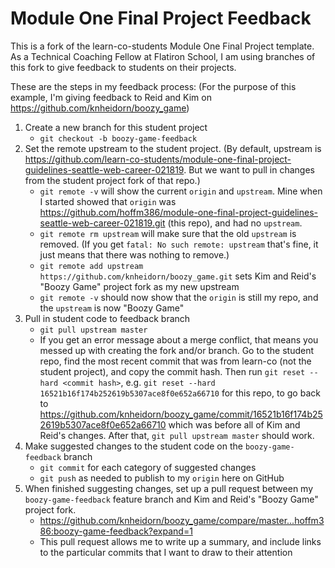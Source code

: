 # Module One Final Project Feedback

This is a fork of the learn-co-students Module One Final Project template.  As a Technical Coaching Fellow at Flatiron School, I am using branches of this fork to give feedback to students on their projects.

These are the steps in my feedback process:
(For the purpose of this example, I'm giving feedback to Reid and Kim on https://github.com/knheidorn/boozy_game)
1. Create a new branch for this student project
   - `git checkout -b boozy-game-feedback`
2. Set the remote upstream to the student project. (By default, upstream is https://github.com/learn-co-students/module-one-final-project-guidelines-seattle-web-career-021819.  But we want to pull in changes from the student project fork of that repo.)
   - `git remote -v` will show the current `origin` and `upstream`.  Mine when I started showed that `origin` was https://github.com/hoffm386/module-one-final-project-guidelines-seattle-web-career-021819.git (this repo), and had no `upstream`.
   - `git remote rm upstream` will make sure that the old `upstream` is removed.  (If you get `fatal: No such remote: upstream` that's fine, it just means that there was nothing to remove.)
   - `git remote add upstream https://github.com/knheidorn/boozy_game.git` sets Kim and Reid's "Boozy Game" project fork as my new upstream
   - `git remote -v` should now show that the `origin` is still my repo, and the `upstream` is now "Boozy Game"
3. Pull in student code to feedback branch
   - `git pull upstream master`
   - If you get an error message about a merge conflict, that means you messed up with creating the fork and/or branch.  Go to the student repo, find the most recent commit that was from learn-co (not the student project), and copy the commit hash.  Then run `git reset --hard <commit hash>`, e.g. `git reset --hard 16521b16f174b252619b5307ace8f0e652a66710` for this repo, to go back to https://github.com/knheidorn/boozy_game/commit/16521b16f174b252619b5307ace8f0e652a66710 which was before all of Kim and Reid's changes.  After that, `git pull upstream master` should work.
4. Make suggested changes to the student code on the `boozy-game-feedback` branch
   - `git commit` for each category of suggested changes
   - `git push` as needed to publish to my `origin` here on GitHub
5. When finished suggesting changes, set up a pull request between my `boozy-game-feedback` feature branch and Kim and Reid's "Boozy Game" project fork.
   - https://github.com/knheidorn/boozy_game/compare/master...hoffm386:boozy-game-feedback?expand=1
   - This pull request allows me to write up a summary, and include links to the particular commits that I want to draw to their attention
